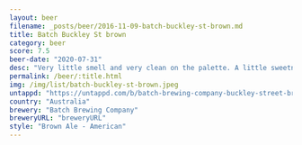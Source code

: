 ```yaml
---
layout: beer
filename: _posts/beer/2016-11-09-batch-buckley-st-brown.md
title: Batch Buckley St brown
category: beer
score: 7.5
beer-date: "2020-07-31"
desc: "Very little smell and very clean on the palette. A little sweetness and not much else. Very easy drinking"
permalink: /beer/:title.html
img: /img/list/batch-buckley-st-brown.jpeg
untappd: "https://untappd.com/b/batch-brewing-company-buckley-street-brown/3079058"
country: "Australia"
brewery: "Batch Brewing Company"
breweryURL: "breweryURL"
style: "Brown Ale - American"
---
```

